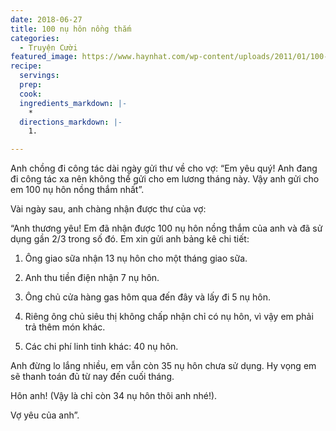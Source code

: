 ```yaml
---
date: 2018-06-27
title: 100 nụ hôn nồng thắm
categories:
  - Truyện Cười
featured_image: https://www.haynhat.com/wp-content/uploads/2011/01/100-nu-hon.jpg
recipe:
  servings:  
  prep:  
  cook:  
  ingredients_markdown: |-
    * 
  directions_markdown: |-
    1. 

---
```


Anh chồng đi công tác dài ngày gửi thư về cho vợ: “Em yêu quý! Anh đang đi công tác xa nên không thể gửi cho em lương tháng này. Vậy anh gửi cho em 100 nụ hôn nồng thắm nhất”.

Vài ngày sau, anh chàng nhận được thư của vợ:

“Anh thương yêu! Em đã nhận được 100 nụ hôn nồng thắm của anh và đã sử dụng gần 2/3 trong số đó. Em xin gửi anh bảng kê chi tiết:

1. Ông giao sữa nhận 13 nụ hôn cho một tháng giao sữa.

2. Anh thu tiền điện nhận 7 nụ hôn.

3. Ông chủ cửa hàng gas hôm qua đến đây và lấy đi 5 nụ hôn.

4. Riêng ông chủ siêu thị không chấp nhận chỉ có nụ hôn, vì vậy em phải trả thêm món khác.

5. Các chi phí linh tinh khác: 40 nụ hôn.

Anh đừng lo lắng nhiều, em vẫn còn 35 nụ hôn chưa sử dụng. Hy vọng em sẽ thanh toán đủ từ nay đến cuối tháng.

Hôn anh! (Vậy là chỉ còn 34 nụ hôn thôi anh nhé!).

Vợ yêu của anh”.
